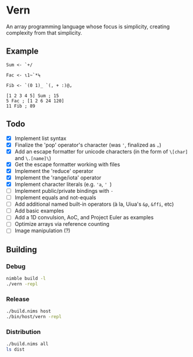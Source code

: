 # Vern

An array programming language whose focus is simplicity, creating complexity from that simplicity.

## Example

```
Sum <- `+/

Fac <- ɩ1~`*⍀

Fib <- `(0 1)_ `(, + :)@⌄

[1 2 3 4 5] Sum ; 15
5 Fac ; [1 2 6 24 120]
11 Fib ; 89
```

## Todo

- [x] Implement list syntax
- [x] Finalize the 'pop' operator's character (was `'`, finalized as `⌄`)
- [x] Add an escape formatter for unicode characters (in the form of `\[char]` and `\.[name]\`)
- [x] Get the escape formatter working with files
- [x] Implement the 'reduce' operator
- [x] Implement the 'range/iota' operator
- [x] Implement character literals (e.g. `'a`, `' `)
- [ ] Implement public/private bindings with `·`
- [ ] Implement equals and not-equals
- [ ] Add additional named built-in operators (à la, Uiua's `&p`, `&ffi`, etc)
- [ ] Add basic examples
- [ ] Add a 1D convulsion, AoC, and Project Euler as examples
- [ ] Optimize arrays via reference counting
- [ ] Image manipulation (?)

## Building

### Debug

```bash
nimble build -l
./vern -repl
```

### Release

```bash
./build.nims host
./bin/host/vern -repl
```

### Distribution

```bash
./build.nims all
ls dist
```
